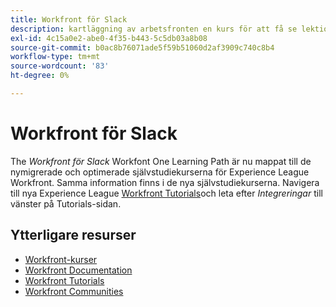 ```yaml
---
title: Workfront för Slack
description: kartläggning av arbetsfronten en kurs för att få se lektionskurser
exl-id: 4c15a0e2-abe0-4f35-b443-5c5db03a8b08
source-git-commit: b0ac8b76071ade5f59b51060d2af3909c740c8b4
workflow-type: tm+mt
source-wordcount: '83'
ht-degree: 0%

---
```


# Workfront för Slack

The *Workfront för Slack* Workfont One Learning Path är nu mappat till de nymigrerade och optimerade självstudiekurserna för Experience League Workfront. Samma information finns i de nya självstudiekurserna. Navigera till nya Experience League [Workfront Tutorials](https://experienceleague.adobe.com/docs/workfront-learn/tutorials-workfront/home.html)och leta efter *Integreringar* till vänster på Tutorials-sidan.

## Ytterligare resurser

* [Workfront-kurser](https://experienceleague.adobe.com/?lang=en&amp;Solution=Workfront#courses)
* [Workfront Documentation](https://experienceleague.adobe.com/docs/workfront.html)
* [Workfront Tutorials](https://experienceleague.adobe.com/docs/workfront-learn/tutorials-workfront/home.html)
* [Workfront Communities](https://experienceleaguecommunities.adobe.com/t5/workfront/ct-p/workfront)

